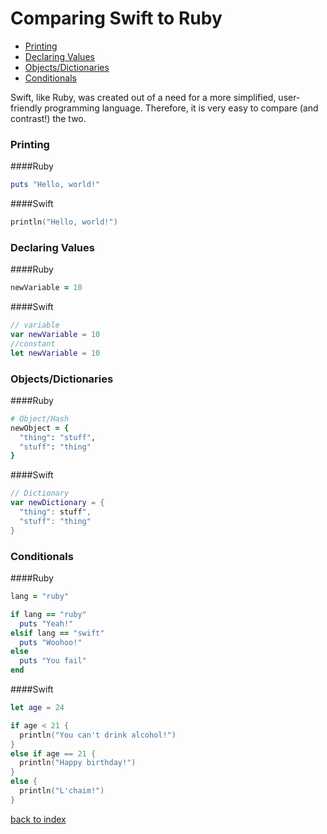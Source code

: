# Comparing Swift to Ruby

  * [Printing](./RubyCompare.md#printing)
  * [Declaring Values](./RubyCompare.md#declaring-values)
  * [Objects/Dictionaries](./RubyCompare.md#objectsdictionaries)
  * [Conditionals](./RubyCompare.md#conditionals)

Swift, like Ruby, was created out of a need for a more simplified, user-friendly programming language. Therefore, it is very easy to compare (and contrast!) the two. 

### Printing

####Ruby
```ruby
puts "Hello, world!"
```
####Swift
```swift
println("Hello, world!")
```

### Declaring Values

####Ruby
```ruby
newVariable = 10
```
####Swift
```swift
// variable
var newVariable = 10
//constant
let newVariable = 10
```

### Objects/Dictionaries

####Ruby
```ruby
# Object/Hash
newObject = {
  "thing": "stuff",
  "stuff": "thing"
}
```
####Swift
```swift
// Dictionary
var newDictionary = {
  "thing": stuff",
  "stuff": "thing"
}
```

### Conditionals

####Ruby
```ruby
lang = "ruby"

if lang == "ruby"
  puts "Yeah!"
elsif lang == "swift"
  puts "Woohoo!"
else
  puts "You fail"
end
```
####Swift
```swift
let age = 24

if age < 21 {
  println("You can't drink alcohol!")
}  
else if age == 21 {
  println("Happy birthday!")
}
else {
  println("L'chaim!")
}
```


[back to index](./README.md)
